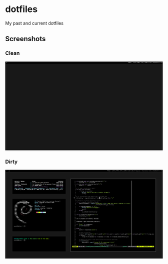 # dotfiles
My past and current dotfiles

## Screenshots
### Clean
![Clean](screenshots/clean.png)
### Dirty
![Dirty](screenshots/dirty.png)
